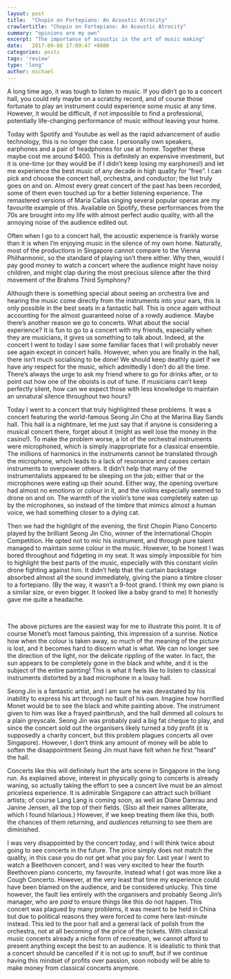 ```yaml
---
layout: post
title:  "Chopin on Fortepiano: An Acoustic Atrocity"
crawlertitle: "Chopin on Fortepiano: An Acoustic Atrocity"
summary: "opinions are my own"
excerpt: "The importance of acoustic in the art of music making"
date:   2017-09-08 17:09:47 +0800
categories: posts
tags: 'review'
type: 'long'
author: michael
---
```

A long time ago, it was tough to listen to music. If you didn’t go to a concert hall, you could rely maybe on a scratchy record, and of course those fortunate to play an instrument could experience some music at any time. However, it would be difficult, if not impossible to find a professional, potentially life-changing performance of music without leaving your home. 

Today with Spotify and Youtube as well as the rapid advancement of audio technology, this is no longer the case. I personally own speakers, earphones and a pair of headphones for use at home. Together these maybe cost me around $400. This is definitely an expensive investment, but it is one-time (or they would be if I didn’t keep losing my earphones!) and let me experience the best music of any decade in high quality for “free”. I can pick and choose the concert hall, orchestra, and conductor; the list truly goes on and on. Almost every great concert of the past has been recorded, some of them even touched up for a better listening experience. The remastered versions of Maria Callas singing several popular operas are my favourite example of this. Available on Spotify, these performances from the 70s are brought into my life with almost perfect audio quality, with all the annoying noise of the audience edited out.

Often when I go to a concert hall, the acoustic experience is frankly worse than it is when I’m enjoying music in the silence of my own home. Naturally, most of the productions in Singapore cannot compare to the Vienna Philharmonic, so the standard of playing isn’t there either. Why then, would I pay good money to watch a concert where the audience might have noisy children, and might clap during the most precious silence after the third movement of the Brahms Third Symphony? 

Although there is something special about seeing an orchestra live and hearing the music come directly from the instruments into your ears, this is only possible in the best seats in a fantastic hall. This is once again without accounting for the almost guaranteed noise of a rowdy audience. Maybe there’s another reason we go to concerts. What about the social experience? It is fun to go to a concert with my friends, especially when they are musicians, it gives us something to talk about. Indeed, at the concert I went to today I saw some familiar faces that I will probably never see again except in concert halls. However, when you are finally in the hall, there isn’t much socialising to be done! We should keep deathly quiet if we have any respect for the music, which admittedly I don’t do all the time. There’s always the urge to ask my friend where to go for drinks after, or to point out how one of the oboists is out of tune. If musicians can’t keep perfectly silent, how can we expect those with less knowledge to maintain an unnatural silence throughout two hours? 

Today I went to a concert that truly highlighted these problems. It was a concert featuring the world-famous Seong Jin Cho at the Marina Bay Sands hall. This hall is a nightmare, let me just say that if anyone is considering a musical concert there, forget about it (might as well lose the money in the casino!). To make the problem worse, a lot of the orchestral instruments were microphoned, which is simply inappropriate for a classical ensemble. The millions of harmonics in the instruments cannot be translated through the microphone, which leads to a lack of resonance and causes certain instruments to overpower others. It didn’t help that many of the instrumentalists appeared to be sleeping on the job; either that or the microphones were eating up their sound. Either way, the opening overture had almost no emotions or colour in it, and the violins especially seemed to drone on and on. The warmth of the violin’s tone was completely eaten up by the microphones, so instead of the timbre that mimics almost a human voice, we had something closer to a dying cat. 

Then we had the highlight of the evening, the first Chopin Piano Concerto played by the brilliant Seong Jin Cho, winner of the International Chopin Competition. He opted not to mic his instrument, and through pure talent managed to maintain some colour in the music. However, to be honest I was bored throughout and fidgeting in my seat. It was simply impossible for him to highlight the best parts of the music, especially with this constant violin drone fighting against him. It didn’t help that the curtain backstage absorbed almost all the sound immediately, giving the piano a timbre closer to a fortepiano. (By the way, it wasn’t a 9-foot grand. I think my own piano is a similar size, or even bigger. It looked like a baby grand to me) It honestly gave me quite a headache.

<img src="https://moke8198.github.io/assets/images/monet1.jpg" alt="">
<img src="https://moke8198.github.io/assets/images/monet2.jpg" alt="">

The above pictures are the easiest way for me to illustrate this point. It is of course Monet’s most famous painting, this impression of a sunrise. Notice how when the colour is taken away, so much of the meaning of the picture is lost, and it becomes hard to discern what is what. We can no longer see the direction of the light, nor the delicate rippling of the water. In fact, the sun appears to be completely gone in the black and white, and it is the subject of the entire painting! This is what it feels like to listen to classical instruments distorted by a bad microphone in a lousy hall. 

Seong Jin is a fantastic artist, and I am sure he was devastated by his inability to express his art through no fault of his own. Imagine how horrified Monet would be to see the black and white painting above. The instrument given to him was like a frayed paintbrush, and the hall dimmed all colours to a plain greyscale. Seong Jin was probably paid a big fat cheque to play, and since the concert sold out the organisers likely turned a tidy profit (it is supposedly a charity concert, but this problem plagues concerts all over Singapore). However, I don’t think any amount of money will be able to soften the disappointment Seong Jin must have felt when he first “heard” the hall. 

Concerts like this will definitely hurt the arts scene in Singapore in the long run. As explained above, interest in physically going to concerts is already waning, so actually taking the effort to see a concert live must be an almost priceless experience.  It is admirable Singapore can attract such brilliant artists; of course Lang Lang is coming soon, as well as Diane Damrau and Janine Jensen, all the top of their fields. (Slso all their names alliterate, which I found hilarious.) However, if we keep treating them like this, both the chances of them returning, and <i>audiences</i> returning to see them are diminished.

I was very disappointed by the concert today, and I will think twice about going to see concerts in the future. The price simply does not match the quality, in this case you do not get what you pay for. Last year I went to watch a Beethoven concert, and I was very excited to hear the fourth Beethoven piano concerto, my favourite. Instead what I got was more like a Cough Concerto. However, at the very least that time my experience could have been blamed on the audience, and be considered unlucky. This time however, the fault lies entirely with the organisers and probably Seong Jin’s manager, who are <i>paid</i> to ensure things like this do not happen. This concert was plagued by many problems, it was meant to be held in China but due to political reasons they were forced to come here last-minute instead. This led to the poor hall and a general lack of polish from the orchestra, not at all becoming of the price of the tickets. With classical music concerts already a niche form of recreation, we cannot afford to present anything except the best to an audience. It is idealistic to think that a concert should be cancelled if it is not up to snuff, but if we continue having this mindset of profits over passion, soon nobody will be able to make money from classical concerts anymore. 


